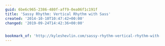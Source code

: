 ```yaml
---
guid: 6be6c965-2386-480f-aff9-0ea06f1c191f
title: 'Sassy Rhythm: Vertical Rhythm with Sass'
created: '2014-10-10T10:47:42+00:00'
changed: '2019-09-24T14:42:36+00:00'


bookmark_of: 'http://kyleshevlin.com/sassy-rhythm-vertical-rhythm-with-sass/'
---
```




